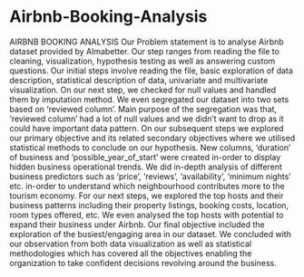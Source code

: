 # Airbnb-Booking-Analysis
AIRBNB BOOKING ANALYSIS 
Our Problem statement is to analyse Airbnb dataset provided by Almabetter. Our step ranges from reading the file to cleaning, visualization, hypothesis testing as well as answering custom questions.
Our initial steps involve reading the file, basic exploration of data description, statistical description of data, univariate and multivariate visualization.
On our next step, we checked for null values and handled them by imputation method. We even segregated our dataset into two sets based on ‘reviewed column’. Main purpose of the segregation was that, ‘reviewed column’ had a lot of null values and we didn’t want to drop as it could have important data pattern.
On our subsequent steps we explored our primary objective and its related secondary objectives where we utilised statistical methods to conclude on our hypothesis. New columns, ‘duration’ of business and ‘possible_year_of_start’ were created in-order to display hidden business operational trends. 
We did in-depth analysis of different business predictors such as ‘price’, ‘reviews’, ‘availability’, ‘minimum nights’ etc. in-order to understand which neighbourhood contributes more to the tourism economy.
For our next steps, we explored the top hosts and their business patterns including their property listings, booking costs, location, room types offered, etc. We even analysed the top hosts with potential to expand their business under Airbnb.
Our final objective included the exploration of the busiest/engaging area in our dataset.
We concluded with our observation from both data visualization as well as statistical methodologies which has covered all the objectives enabling the organization to take confident decisions revolving around the business.
